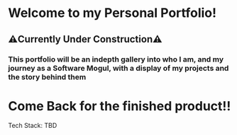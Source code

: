 # Welcome to my Personal Portfolio! 
## ⚠️Currently Under Construction⚠️
### This portfolio will be an indepth gallery into who I am, and my journey as a Software Mogul, with a display of my projects and the story behind them
# Come Back for the finished product!!
Tech Stack: TBD 
